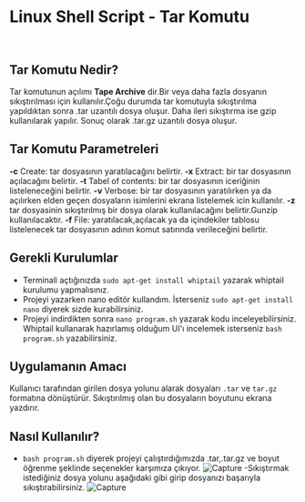 # Linux Shell Script - Tar Komutu  <br/><br/>
## Tar Komutu Nedir?
Tar komutunun açılımı **Tape Archive** dir.Bir veya daha fazla dosyanın sıkıştırılması için kullanılır.Çoğu durumda tar komutuyla sıkıştırılma yapıldıktan sonra .tar uzantılı dosya oluşur. Daha ileri sıkıştırma ise gzip kullanılarak yapılır. Sonuç olarak .tar.gz uzantılı dosya oluşur.
## Tar Komutu Parametreleri
**-c** Create: tar dosyasının yaratılacağını belirtir.
**-x** Extract: bir tar dosyasının açılacağını belirtir.
**-t** Tabel of contents: bir tar dosyasının iceriğinin listeleneceğini belirtir.
**-v** Verbose: bir tar dosyasının yaratılırken ya da açılırken elden geçen dosyaların isimlerini ekrana listelemek icin kullanılır.
**-z** tar dosyasinin sıkıştırılmış bir dosya olarak kullanılacağını belirtir.Gunzip kullanılacaktır.
**-f** File: yaratılacak,açılacak ya da içindekiler tablosu listelenecek tar dosyasının adının komut satırında verileceğini belirtir.
## Gerekli Kurulumlar
- Terminali açtığınızda `sudo apt-get install whiptail` yazarak whiptail kurulumu yapmalısınız.
- Projeyi yazarken nano editör kullandım. İsterseniz `sudo apt-get install nano` diyerek sizde kurabilirsiniz.
- Projeyi indirdikten sonra `nano program.sh` yazarak kodu inceleyebilirsiniz. Whiptail kullanarak hazırlamış olduğum UI'ı incelemek isterseniz `bash program.sh` yazabilirsiniz.
## Uygulamanın Amacı
Kullanıcı tarafından girilen dosya yolunu alarak dosyaları `.tar` ve `tar.gz` formatına dönüştürür. Sıkıştırılmış olan bu dosyaların boyutunu ekrana yazdırır.
## Nasıl Kullanılır?
- `bash program.sh` diyerek projeyi çalıştırdığımızda .tar,.tar.gz ve boyut öğrenme şeklinde seçenekler karşımıza çıkıyor.
![Capture](https://user-images.githubusercontent.com/56317041/149415833-d116b7ff-14df-4682-8238-7f904a04dfb5.PNG)
-Sıkıştırmak istediğiniz dosya yolunu aşağıdaki gibi girip dosyanızı başarıyla sıkıştırabilirsiniz.
![Capture](https://user-images.githubusercontent.com/56317041/149416165-05bd0046-40d6-41cb-849c-adc9721f25ec.PNG)
